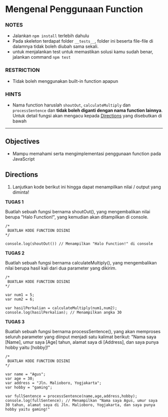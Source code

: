 # Mengenal Penggunaan Function

### NOTES

- Jalankan `npm install` terlebih dahulu
- Pada skeleton terdapat folder `__tests__`, folder ini beserta file-file di dalamnya tidak boleh diubah sama sekali.
- untuk menjalankan test untuk memastikan solusi kamu sudah benar, jalankan command `npm test`

### RESTRICTION

- Tidak boleh menggunakan built-in function apapun

### HINTS

- Nama function haruslah `shoutOut`, `calculateMultiply` dan `processSentence` dan __tidak boleh diganti dengan nama function lainnya__. Untuk detail fungsi akan mengacu kepada [Directions](#directions) yang disebutkan di bawah

---

## Objectives

- Mampu memahami serta mengimplementasi penggunaan function pada JavaScript

## Directions

1. Lanjutkan kode berikut ini hingga dapat menampilkan nilai / output yang diminta!

**TUGAS 1**

Buatlah sebuah fungsi bernama shoutOut(), yang mengembalikan nilai berupa "Halo Function!", yang kemudian akan ditampilkan di console.

```
/*
 BUATLAH KODE FUNCTION DISINI
*/

console.log(shoutOut()) // Menampilkan "Halo Function!" di console
```

**TUGAS 2**

Buatlah sebuah fungsi bernama calculateMultiply(), yang mengembalikan nilai berupa hasil kali dari dua parameter yang dikirim.

```
/*
 BUATLAH KODE FUNCTION DISINI
*/

var num1 = 5;
var num2 = 6;

var hasilPerkalian = calculateMultiply(num1,num2);
console.log(hasilPerkalian); // Menampilkan angka 30
```
**TUGAS 3**

Buatlah sebuah fungsi bernama processSentence(), yang akan memproses seluruh parameter yang diinput menjadi satu kalimat berikut: "Nama saya [Name], umur saya [Age] tahun, alamat saya di [Address], dan saya punya hobby yaitu [hobby]!"

```
/*
 BUATLAH KODE FUNCTION DISINI
*/

var name = "Agus";
var age = 30;
var address = "Jln. Malioboro, Yogjakarta";
var hobby = "gaming";

var fullSentence = processSentence(name,age,address,hobby);
console.log(fullSentence); // Menampilkan "Nama saya Agus, umur saya 30 tahun, alamat saya di Jln. Malioboro, Yogjakarta, dan saya punya hobby yaitu gaming!"
```
